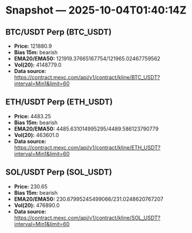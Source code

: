 # Snapshot — 2025-10-04T01:40:14Z

## BTC/USDT Perp (BTC_USDT)
- **Price:** 121880.9
- **Bias 15m:** bearish
- **EMA20/EMA50:** 121919.37665167754/121965.02467759562
- **Vol(20):** 4148779.0
- **Data source:** https://contract.mexc.com/api/v1/contract/kline/BTC_USDT?interval=Min1&limit=60

## ETH/USDT Perp (ETH_USDT)
- **Price:** 4483.25
- **Bias 15m:** bearish
- **EMA20/EMA50:** 4485.631014995295/4489.586123790779
- **Vol(20):** 463601.0
- **Data source:** https://contract.mexc.com/api/v1/contract/kline/ETH_USDT?interval=Min1&limit=60

## SOL/USDT Perp (SOL_USDT)
- **Price:** 230.65
- **Bias 15m:** bearish
- **EMA20/EMA50:** 230.67995245499066/231.0248620767207
- **Vol(20):** 476890.0
- **Data source:** https://contract.mexc.com/api/v1/contract/kline/SOL_USDT?interval=Min1&limit=60
